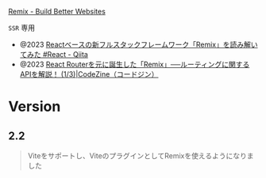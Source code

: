 [Remix - Build Better Websites](https://remix.run/)

`SSR` 専用

- @2023 [Reactベースの新フルスタックフレームワーク「Remix」を読み解いてみた #React - Qiita](https://qiita.com/FAL-coffee/items/5f44dc785f3faf268fb6)
- @2023 [React Routerを元に誕生した「Remix」──ルーティングに関するAPIを解説！ (1/3)|CodeZine（コードジン）](https://codezine.jp/article/detail/18573)

# Version
## 2.2

> Viteをサポートし、ViteのプラグインとしてRemixを使えるようになりました
